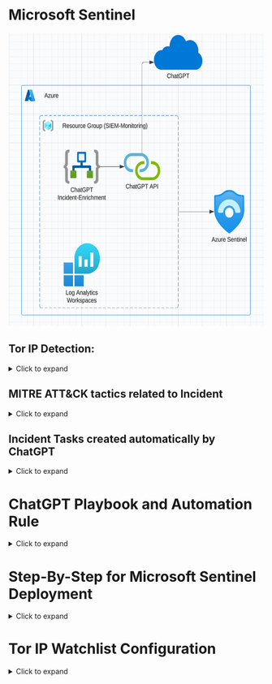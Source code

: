 # Microsoft Sentinel 
<img src="/Sentinel/Sent_arch.PNG" width="603" height="578">

## Tor IP Detection:
<details>
  <summary>Click to expand</summary>

### Detection Rule:
<img src="/Sentinel/r7.PNG" width="327" height="445">

---

### Detection Results with ChatGPT remediation guidance:
<img src="/Sentinel/r3.PNG">
</details>


## MITRE ATT&CK tactics related to Incident
<details>
  <summary>Click to expand</summary>
<img src="/Sentinel/r4.PNG">
</details>

## Incident Tasks created automatically by ChatGPT
<details>
  <summary>Click to expand</summary>
<img src="/Sentinel/r5.PNG">

---

<img src="/Sentinel/r6.PNG">
</details>

# ChatGPT Playbook and Automation Rule
<details>
  <summary>Click to expand</summary>
<img src="/Sentinel/r1.PNG">

---

<img src="/Sentinel/r2.PNG">

</details>

# Step-By-Step for Microsoft Sentinel Deployment

<details>
  <summary>Click to expand</summary>

## Step 1: Deploy Microsoft Sentinel
- Using the Microsoft Sentinel All In One for quick impletmentation
- https://github.com/Azure/Azure-Sentinel/tree/master/Tools/Sentinel-All-In-One

## Step 2: Configure Microsoft Sentinel
- Select the closest location, and choose a resource name 
- Limit 10 GB for daily ingestion 

<img src="/Sentinel/s5.PNG">

## Enable both options in settings and choose active directory
- Select **all** the choices in Content Hub and Data connectors

<img src="/Sentinel/s2.PNG">

## Enable scheduled alert and select all the severity
<img src="/Sentinel/s3.PNG">

## Here is a summary of the configuration
<img src="/Sentinel/s4.PNG">

## There will be errors occur for your deployment, related to invalid licence.
- It is still good to use even it said the deploymet failed.

<img src="/Sentinel/s6.PNG">

## Here is a quick look of Microsoft Sentinel
<img src="/Sentinel/s7.PNG">

</details>

# Tor IP Watchlist Configuration
<details>
  <summary>Click to expand</summary>

## Step 1: Enable both UEBA and Playbook permissions in Microsoft Sentinel setting
<img src="/Sentinel/s8.PNG">

---

<img src="/Sentinel/s9.PNG">

## Step 2: Create a new Watchlist
<img src="/Sentinel/s10.PNG">

## Step 3: Upload your custom Tor IP Watchlist
- Finshed the create
<img src="/Sentinel/s11.PNG">

## In KQL log, you can view all the IP address in your Watchlist
<img src="/Sentinel/s12.PNG">

</details>
